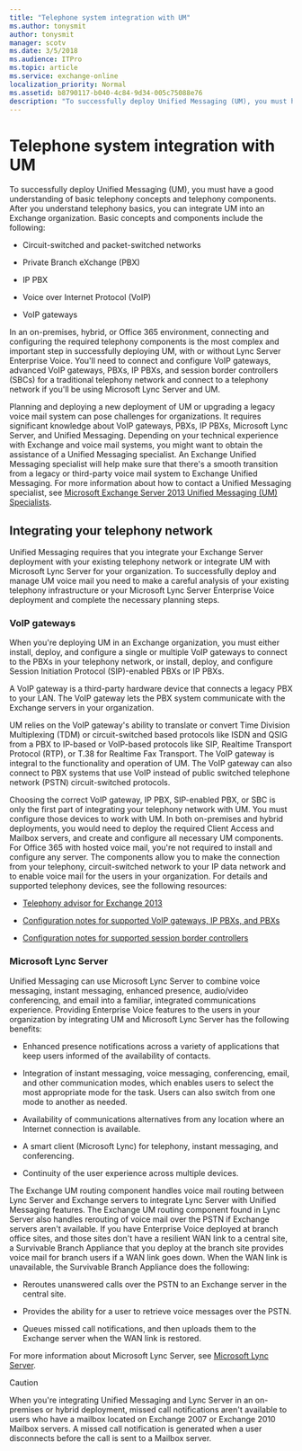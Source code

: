 ```yaml
---
title: "Telephone system integration with UM"
ms.author: tonysmit
author: tonysmit
manager: scotv
ms.date: 3/5/2018
ms.audience: ITPro
ms.topic: article
ms.service: exchange-online
localization_priority: Normal
ms.assetid: b8790117-b040-4c84-9d34-005c75088e76
description: "To successfully deploy Unified Messaging (UM), you must have a good understanding of basic telephony concepts and telephony components. After you understand telephony basics, you can integrate UM into an Exchange organization. Basic concepts and components include the following:"
---
```


# Telephone system integration with UM

To successfully deploy Unified Messaging (UM), you must have a good understanding of basic telephony concepts and telephony components. After you understand telephony basics, you can integrate UM into an Exchange organization. Basic concepts and components include the following: 
  
- Circuit-switched and packet-switched networks
    
- Private Branch eXchange (PBX)
    
- IP PBX
    
- Voice over Internet Protocol (VoIP)
    
- VoIP gateways
    
In an on-premises, hybrid, or Office 365 environment, connecting and configuring the required telephony components is the most complex and important step in successfully deploying UM, with or without Lync Server Enterprise Voice. You'll need to connect and configure VoIP gateways, advanced VoIP gateways, PBXs, IP PBXs, and session border controllers (SBCs) for a traditional telephony network and connect to a telephony network if you'll be using Microsoft Lync Server and UM.
  
Planning and deploying a new deployment of UM or upgrading a legacy voice mail system can pose challenges for organizations. It requires significant knowledge about VoIP gateways, PBXs, IP PBXs, Microsoft Lync Server, and Unified Messaging. Depending on your technical experience with Exchange and voice mail systems, you might want to obtain the assistance of a Unified Messaging specialist. An Exchange Unified Messaging specialist will help make sure that there's a smooth transition from a legacy or third-party voice mail system to Exchange Unified Messaging. For more information about how to contact a Unified Messaging specialist, see [Microsoft Exchange Server 2013 Unified Messaging (UM) Specialists](http://go.microsoft.com/fwlink/p/?LinkId=262708).
  
## Integrating your telephony network

Unified Messaging requires that you integrate your Exchange Server deployment with your existing telephony network or integrate UM with Microsoft Lync Server for your organization. To successfully deploy and manage UM voice mail you need to make a careful analysis of your existing telephony infrastructure or your Microsoft Lync Server Enterprise Voice deployment and complete the necessary planning steps.
  
### VoIP gateways

When you're deploying UM in an Exchange organization, you must either install, deploy, and configure a single or multiple VoIP gateways to connect to the PBXs in your telephony network, or install, deploy, and configure Session Initiation Protocol (SIP)-enabled PBXs or IP PBXs. 
  
A VoIP gateway is a third-party hardware device that connects a legacy PBX to your LAN. The VoIP gateway lets the PBX system communicate with the Exchange servers in your organization.
  
UM relies on the VoIP gateway's ability to translate or convert Time Division Multiplexing (TDM) or circuit-switched based protocols like ISDN and QSIG from a PBX to IP-based or VoIP-based protocols like SIP, Realtime Transport Protocol (RTP), or T.38 for Realtime Fax Transport. The VoIP gateway is integral to the functionality and operation of UM. The VoIP gateway can also connect to PBX systems that use VoIP instead of public switched telephone network (PSTN) circuit-switched protocols.
  
Choosing the correct VoIP gateway, IP PBX, SIP-enabled PBX, or SBC is only the first part of integrating your telephony network with UM. You must configure those devices to work with UM. In both on-premises and hybrid deployments, you would need to deploy the required Client Access and Mailbox servers, and create and configure all necessary UM components. For Office 365 with hosted voice mail, you're not required to install and configure any server. The components allow you to make the connection from your telephony, circuit-switched network to your IP data network and to enable voice mail for the users in your organization. For details and supported telephony devices, see the following resources:
  
- [Telephony advisor for Exchange 2013](telephony-advisor-for-exchange-2013.md)
    
- [Configuration notes for supported VoIP gateways, IP PBXs, and PBXs](configuration-notes-for-voip-gateways.md)
    
- [Configuration notes for supported session border controllers](configuration-notes-for-session-border-controllers.md)
    
### Microsoft Lync Server

Unified Messaging can use Microsoft Lync Server to combine voice messaging, instant messaging, enhanced presence, audio/video conferencing, and email into a familiar, integrated communications experience. Providing Enterprise Voice features to the users in your organization by integrating UM and Microsoft Lync Server has the following benefits: 
  
- Enhanced presence notifications across a variety of applications that keep users informed of the availability of contacts.
    
- Integration of instant messaging, voice messaging, conferencing, email, and other communication modes, which enables users to select the most appropriate mode for the task. Users can also switch from one mode to another as needed.
    
- Availability of communications alternatives from any location where an Internet connection is available.
    
- A smart client (Microsoft Lync) for telephony, instant messaging, and conferencing.
    
- Continuity of the user experience across multiple devices.
    
The Exchange UM routing component handles voice mail routing between Lync Server and Exchange servers to integrate Lync Server with Unified Messaging features. The Exchange UM routing component found in Lync Server also handles rerouting of voice mail over the PSTN if Exchange servers aren't available. If you have Enterprise Voice deployed at branch office sites, and those sites don't have a resilient WAN link to a central site, a Survivable Branch Appliance that you deploy at the branch site provides voice mail for branch users if a WAN link goes down. When the WAN link is unavailable, the Survivable Branch Appliance does the following:
  
- Reroutes unanswered calls over the PSTN to an Exchange server in the central site.
    
- Provides the ability for a user to retrieve voice messages over the PSTN.
    
- Queues missed call notifications, and then uploads them to the Exchange server when the WAN link is restored.
    
For more information about Microsoft Lync Server, see [Microsoft Lync Server](https://go.microsoft.com/fwlink/p/?LinkId=265752).
  
> [!CAUTION]
> When you're integrating Unified Messaging and Lync Server in an on-premises or hybrid deployment, missed call notifications aren't available to users who have a mailbox located on Exchange 2007 or Exchange 2010 Mailbox servers. A missed call notification is generated when a user disconnects before the call is sent to a Mailbox server. 
  

